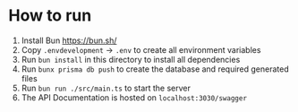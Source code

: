 # How to run

1. Install Bun https://bun.sh/
2. Copy `.envdevelopment` -> `.env` to create all environment variables
3. Run `bun install` in this directory to install all dependencies
4. Run `bunx prisma db push` to create the database and required generated files
5. Run `bun run ./src/main.ts` to start the server
6. The API Documentation is hosted on `localhost:3030/swagger`
